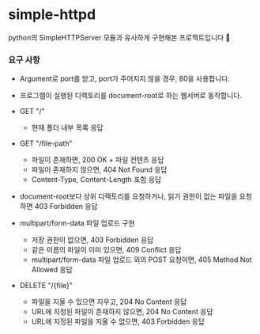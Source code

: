 # simple-httpd

python의 SimpleHTTPServer 모듈과 유사하게 구현해본 프로젝트입니다 🔫

### 요구 사항
- Argument로 port를 받고, port가 주어지지 않을 경우, 80을 사용합니다.
- 프로그램이 실행된 디렉토리를 document-root로 하는 웹서버로 동작합니다.

- GET "/"
  - 현재 폴더 내부 목록 응답
- GET "/file-path"
  - 파일이 존재하면, 200 OK + 파일 컨텐츠 응답
  - 파일이 존재하지 않으면, 404 Not Found 응답
  - Content-Type, Content-Length 포함 응답
    
- document-root보다 상위 디렉토리를 요청하거나, 읽기 권한이 없는 파일을 요청하면 403 Forbidden 응답

- multipart/form-data 파일 업로드 구현
  - 저장 권한이 없으면, 403 Forbidden 응답
  - 같은 이름의 파일이 이미 있으면, 409 Conflict 응답
  - multipart/form-data 파일 업로드 외의 POST 요청이면, 405 Method Not Allowed 응답

- DELETE "/{file}"
  - 파일을 지울 수 있으면 지우고, 204 No Content 응답
  - URL에 지정된 파일이 존재하지 않으면, 204 No Content 응답
  - URL에 지정된 파일을 지울 수 없으면, 403 Forbidden 응답
